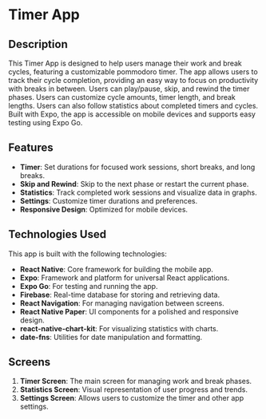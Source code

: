# Timer App

## Description

This Timer App is designed to help users manage their work and break cycles, featuring a customizable pommodoro timer. The app allows users to track their cycle completion, providing an easy way to focus on productivity with breaks in between. Users can play/pause, skip, and rewind the timer phases. Users can customize cycle amounts, timer length, and break lengths. Users can also follow statistics about completed timers and cycles. Built with Expo, the app is accessible on mobile devices and supports easy testing using Expo Go.

## Features

- **Timer**: Set durations for focused work sessions, short breaks, and long breaks.
- **Skip and Rewind**: Skip to the next phase or restart the current phase.
- **Statistics**: Track completed work sessions and visualize data in graphs.
- **Settings**: Customize timer durations and preferences.
- **Responsive Design**: Optimized for mobile devices.

## Technologies Used

This app is built with the following technologies:

- **React Native**: Core framework for building the mobile app.
- **Expo**: Framework and platform for universal React applications.
- **Expo Go**: For testing and running the app.
- **Firebase**: Real-time database for storing and retrieving data.
- **React Navigation**: For managing navigation between screens.
- **React Native Paper**: UI components for a polished and responsive design.
- **react-native-chart-kit**: For visualizing statistics with charts.
- **date-fns**: Utilities for date manipulation and formatting.

## Screens

1. **Timer Screen**: The main screen for managing work and break phases.
2. **Statistics Screen**: Visual representation of user progress and trends.
3. **Settings Screen**: Allows users to customize the timer and other app settings.
